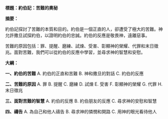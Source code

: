 **標題：約伯記：苦難的奧秘**

**摘要：**

約伯記探討了苦難的本質和目的。約伯是一個正直的人，卻遭受了極大的苦難。神允許撒旦試探約伯，以證明約伯的忠誠。約伯的反應是敬畏神，遠離惡事。

苦難的原因包括：罪、提醒、磨練、試煉、受害、彰顯神的榮耀、代罪和末日徵兆。面對苦難，我們可以從約伯的反應中學習，並尋求神的智慧和安慰。

**大綱：**

**一、約伯的苦難**
    A. 約伯的正直和苦難
    B. 神和撒旦的對話
    C. 約伯的反應

**二、苦難的原因**
    A. 罪
    B. 提醒
    C. 磨練
    D. 試煉
    E. 受害
    F. 彰顯神的榮耀
    G. 代罪
    H. 末日徵兆

**三、面對苦難的智慧**
    A. 約伯的反應
    B. 約伯朋友的反應
    C. 尋求神的安慰和智慧

**四、禱告**
    A. 為自己和他人禱告
    B. 尋求神的憐憫和開路
    C. 用神的眼光看待他人